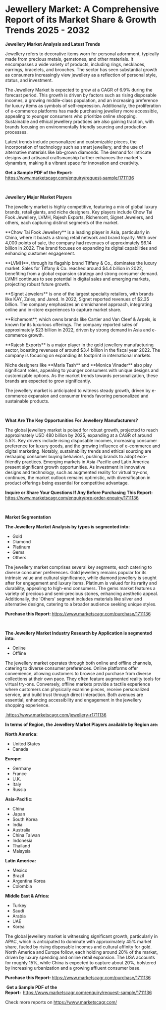 <p><h1>Jewellery Market: A Comprehensive Report of its Market Share & Growth Trends 2025 - 2032</h1></p><p><strong>Jewellery Market Analysis and Latest Trends</strong></p>
<p><p>Jewellery refers to decorative items worn for personal adornment, typically made from precious metals, gemstones, and other materials. It encompasses a wide variety of products, including rings, necklaces, earrings, bracelets, and brooches. The sector has seen substantial growth as consumers increasingly view jewellery as a reflection of personal style, status, and investment.</p><p>The Jewellery Market is expected to grow at a CAGR of 6.9% during the forecast period. This growth is driven by factors such as rising disposable incomes, a growing middle-class population, and an increasing preference for luxury items as symbols of self-expression. Additionally, the proliferation of e-commerce platforms has made purchasing jewellery more accessible, appealing to younger consumers who prioritize online shopping. Sustainable and ethical jewellery practices are also gaining traction, with brands focusing on environmentally friendly sourcing and production processes.</p><p>Latest trends include personalized and customizable pieces, the incorporation of technology such as smart jewellery, and the use of alternative materials like lab-grown diamonds. The demand for intricate designs and artisanal craftsmanship further enhances the market's dynamism, making it a vibrant space for innovation and creativity.</p></p>
<p><strong>Get a Sample PDF of the Report:&nbsp;</strong> <a href="https://www.marketscagr.com/enquiry/request-sample/1711136?utm_campaign=3432&utm_medium=2&utm_source=Github&utm_content=ia&utm_term=27032025&utm_id=jewellery">https://www.marketscagr.com/enquiry/request-sample/1711136</a></p>
<p>&nbsp;</p>
<p><strong>Jewellery Major Market Players</strong></p>
<p><p>The jewellery market is highly competitive, featuring a mix of global luxury brands, retail giants, and niche designers. Key players include Chow Tai Fook Jewellery, LVMH, Rajesh Exports, Richemont, Signet Jewelers, and others, each capturing distinct segments of the market.</p><p>**Chow Tai Fook Jewellery** is a leading player in Asia, particularly in China, where it boasts a strong retail network and brand loyalty. With over 4,000 points of sale, the company had revenues of approximately $6.14 billion in 2022. The brand focuses on expanding its digital capabilities and enhancing customer engagement.</p><p>**LVMH**, through its flagship brand Tiffany & Co., dominates the luxury market. Sales for Tiffany & Co. reached around $4.4 billion in 2022, benefiting from a global expansion strategy and strong consumer demand. LVMH continues to see potential in digital sales and emerging markets, projecting robust future growth.</p><p>**Signet Jewelers** is one of the largest specialty retailers, with brands like KAY, Zales, and Jared. In 2022, Signet reported revenues of $2.35 billion. The company emphasizes an omnichannel approach, integrating online and in-store experiences to capture market share.</p><p>**Richemont**, which owns brands like Cartier and Van Cleef & Arpels, is known for its luxurious offerings. The company reported sales of approximately $23 billion in 2022, driven by strong demand in Asia and e-commerce growth.</p><p>**Rajesh Exports** is a major player in the gold jewellery manufacturing sector, boasting revenues of around $3.4 billion in the fiscal year 2022. The company is focusing on expanding its footprint in international markets.</p><p>Niche designers like **Maria Tash** and **Monica Vinader** also play significant roles, appealing to younger consumers with unique designs and customizable options. As the market trends towards personalization, these brands are expected to grow significantly. </p><p>The jewellery market is anticipated to witness steady growth, driven by e-commerce expansion and consumer trends favoring personalized and sustainable products.</p></p>
<p>&nbsp;</p>
<p><strong>What Are The Key Opportunities For Jewellery Manufacturers?</strong></p>
<p><p>The global jewellery market is poised for robust growth, projected to reach approximately USD 480 billion by 2025, expanding at a CAGR of around 5.5%. Key drivers include rising disposable incomes, increasing consumer preference for luxury goods, and the growing influence of e-commerce and digital marketing. Notably, sustainability trends and ethical sourcing are reshaping consumer buying behaviors, pushing brands to adopt eco-friendly practices. Emerging markets in Asia-Pacific and Latin America present significant growth opportunities. As investment in innovative designs and technology, such as augmented reality for virtual try-ons, continues, the market outlook remains optimistic, with diversification in product offerings being essential for competitive advantage.</p></p>
<p><strong>Inquire or Share Your Questions If Any Before Purchasing This Report:</strong> <a href="https://www.marketscagr.com/enquiry/pre-order-enquiry/1711136?utm_campaign=3432&utm_medium=2&utm_source=Github&utm_content=ia&utm_term=27032025&utm_id=jewellery">https://www.marketscagr.com/enquiry/pre-order-enquiry/1711136</a></p>
<p>&nbsp;</p>
<p><strong>Market Segmentation</strong></p>
<p><strong>The Jewellery Market Analysis by types is segmented into:</strong></p>
<p><ul><li>Gold</li><li>Diamond</li><li>Platinum</li><li>Gems</li><li>Others</li></ul></p>
<p><p>The jewellery market comprises several key segments, each catering to diverse consumer preferences. Gold jewellery remains popular for its intrinsic value and cultural significance, while diamond jewellery is sought after for engagement and luxury items. Platinum is valued for its rarity and durability, appealing to high-end consumers. The gems market features a variety of precious and semi-precious stones, enhancing aesthetic appeal. Additionally, the 'Others' segment includes materials like silver and alternative designs, catering to a broader audience seeking unique styles.</p></p>
<p><strong>Purchase this Report:&nbsp;</strong><a href="https://www.marketscagr.com/purchase/1711136?utm_campaign=3432&utm_medium=2&utm_source=Github&utm_content=ia&utm_term=27032025&utm_id=jewellery">https://www.marketscagr.com/purchase/1711136</a></p>
<p>&nbsp;</p>
<p><strong>The Jewellery Market Industry Research by Application is segmented into:</strong></p>
<p><ul><li>Online</li><li>Offline</li></ul></p>
<p><p>The jewellery market operates through both online and offline channels, catering to diverse consumer preferences. Online platforms offer convenience, allowing customers to browse and purchase from diverse collections at their own pace. They often feature augmented reality tools for virtual try-ons. Conversely, offline markets provide a tactile experience where customers can physically examine pieces, receive personalized service, and build trust through direct interaction. Both avenues are essential, enhancing accessibility and engagement in the jewellery shopping experience.</p></p>
<p><a href="https://www.marketscagr.com/jewellery-r1711136?utm_campaign=3432&utm_medium=2&utm_source=Github&utm_content=ia&utm_term=27032025&utm_id=jewellery">&nbsp;https://www.marketscagr.com/jewellery-r1711136</a></p>
<p><strong>In terms of Region, the Jewellery Market Players available by Region are:</strong></p>
<p>
    <p> <strong> North America: </strong>
        <ul>
            <li>United States</li>
            <li>Canada</li>
        </ul>
        </p> 
    <p> <strong> Europe: </strong>
        <ul>
            <li>Germany</li>
            <li>France</li>
            <li>U.K.</li>
            <li>Italy</li>
            <li>Russia</li>
        </ul>
        </p> 
    <p> <strong> Asia-Pacific: </strong>
        <ul>
            <li>China</li>
            <li>Japan</li>
            <li>South Korea</li>
            <li>India</li>
            <li>Australia</li>
            <li>China Taiwan</li>
            <li>Indonesia</li>
            <li>Thailand</li>
            <li>Malaysia</li>
        </ul>
        </p> 
    <p> <strong> Latin America: </strong>
        <ul>
            <li>Mexico</li>
            <li>Brazil</li>
            <li>Argentina Korea</li>
            <li>Colombia</li>
        </ul>
        </p> 
    <p> <strong> Middle East & Africa: </strong>
        <ul>
            <li>Turkey</li>
            <li>Saudi</li>
            <li>Arabia</li>
            <li>UAE</li>
            <li>Korea</li>
        </ul>
    </p>
    </p>
<p><p>The global jewellery market is witnessing significant growth, particularly in APAC, which is anticipated to dominate with approximately 45% market share, fueled by rising disposable incomes and cultural affinity for gold. North America and Europe follow, each holding around 20% of the market, driven by luxury spending and online retail expansion. The USA accounts for roughly 15%, while China is expected to capture about 20%, bolstered by increasing urbanization and a growing affluent consumer base.</p></p>
<p><strong>Purchase this Report: </strong><a href="https://www.marketscagr.com/purchase/1711136?utm_campaign=3432&utm_medium=2&utm_source=Github&utm_content=ia&utm_term=27032025&utm_id=jewellery">https://www.marketscagr.com/purchase/1711136</a></p>
<p>&nbsp;<strong>Get a Sample PDF of the Report:&nbsp;&nbsp;</strong><a href="https://www.marketscagr.com/enquiry/request-sample/1711136?utm_campaign=3432&utm_medium=2&utm_source=Github&utm_content=ia&utm_term=27032025&utm_id=jewellery">https://www.marketscagr.com/enquiry/request-sample/1711136</a></p>
<p><strong></strong></p>
<p>Check more reports on <a href="https://www.marketscagr.com/?utm_campaign=3432&utm_medium=2&utm_source=Github&utm_content=ia&utm_term=27032025&utm_id=jewellery">https://www.marketscagr.com/</a></p>